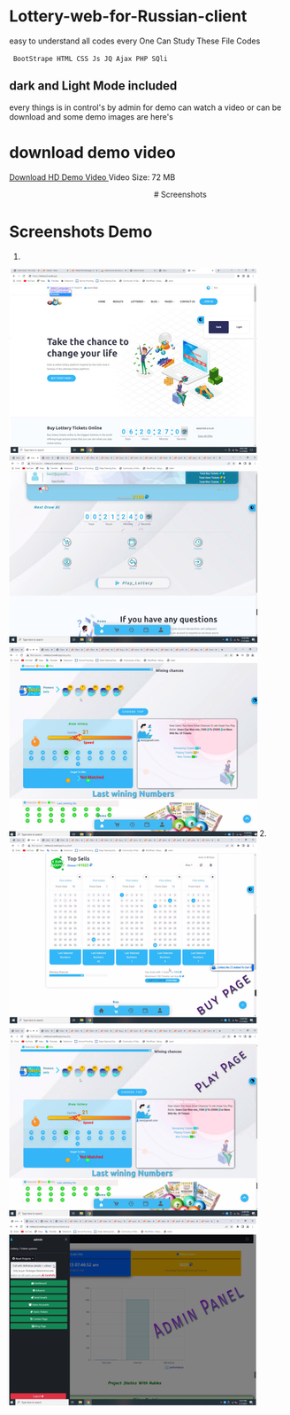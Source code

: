 # Lottery-web-for-Russian-client
easy to understand all codes every One Can Study These File Codes

<code> BootStrape HTML CSS Js JQ Ajax PHP SQli </code>
## dark and Light Mode included
every things is in control's by admin
for demo can watch a video or can be download
and some demo images are here's

# download demo video
<a target="_blank" href="https://www.mediafire.com/file/vybl3rj43krzk8f/km_lottery_720p_30f_20230117_175234.mp4/file"> Download HD Demo Video </a>
<comment> Video Size: 72 MB </comment>

<marquee> # Screenshots </marquee>
# Screenshots Demo
1.
<img src='demo 1.jpg'>
2.
<img src="demo 2.jpg">

